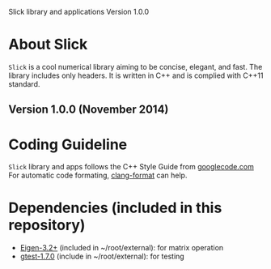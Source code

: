 Slick library and applications
Version 1.0.0

# About Slick 
`Slick` is a cool numerical library aiming to be concise, elegant, and fast.
The library includes only headers.
It is written in C++ and is complied with C++11 standard.

## Version 1.0.0 (November 2014)

# Coding Guideline
`Slick` library and apps follows the C++ Style Guide from [googlecode.com](http://google-styleguide.googlecode.com/svn/trunk/cppguide.xml)
For automatic code formating,  [clang-format](http://clang.llvm.org/docs/ClangFormat.html) can help.

# Dependencies (included in this repository)
- [Eigen-3.2+](www.eigen.tuxfamily.org) (included in ~/root/external): for matrix operation
- [gtest-1.7.0](code.google.com/p/googletest) (include in ~/root/external): for testing